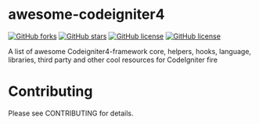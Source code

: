 # awesome-codeigniter4
[![GitHub forks](https://img.shields.io/github/forks/truelineinfotech/awesome-codeigniter4?style=flat&color=brightgreen)](https://github.com/truelineinfotech/awesome-codeigniter4/network)
[![GitHub stars](https://img.shields.io/github/stars/truelineinfotech/awesome-codeigniter4?style=flat)](https://github.com/truelineinfotech/awesome-codeigniter4/stargazers)
[![GitHub license](https://img.shields.io/github/license/truelineinfotech/awesome-codeigniter4?style=flat)](https://github.com/truelineinfotech/awesome-codeigniter4/blob/master/LICENSE)
[![GitHub license](https://img.shields.io/badge/awesome-CI4-orange?style=flat)](https://github.com/truelineinfotech/awesome-codeigniter4)
<br>

A list of awesome Codeigniter4-framework core, helpers, hooks, language, libraries, third party and other cool resources for CodeIgniter fire

# Contributing
Please see CONTRIBUTING for details.
